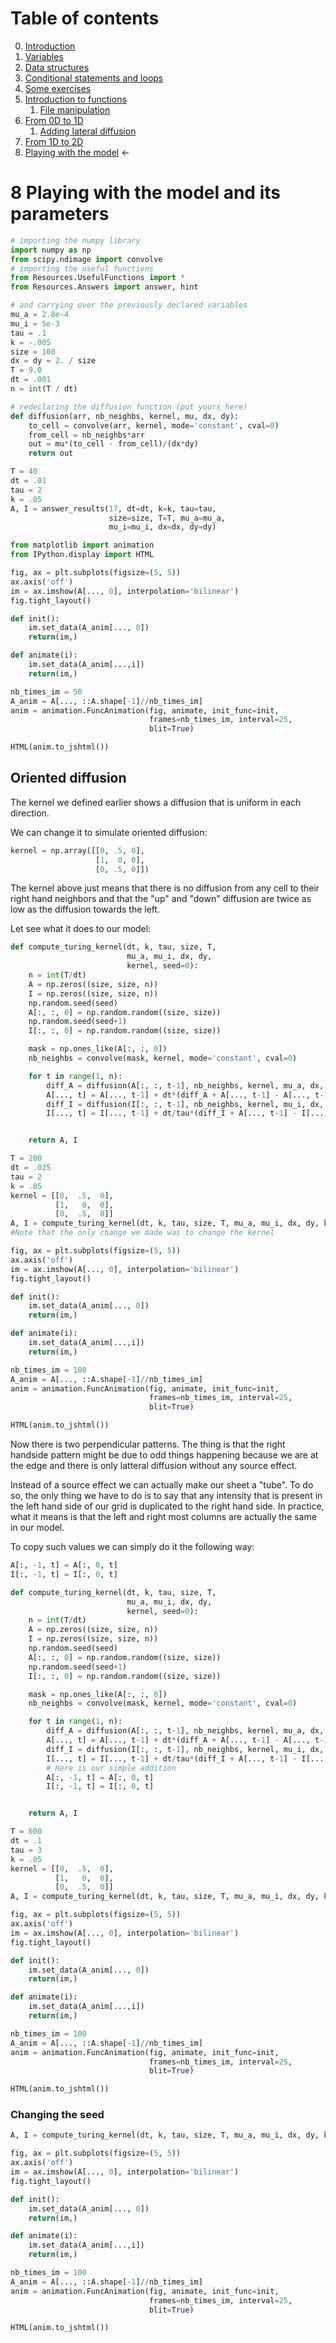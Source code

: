 # Table of contents
0. [Introduction](0-Introduction.ipynb)
1. [Variables](1-Variables.ipynb)
2. [Data structures](2-Data-Structures.ipynb)
3. [Conditional statements and loops](3-Conditional-Statements-Loops.ipynb)
4. [Some exercises](4-Some-Exercises.ipynb)
5. [Introduction to functions](5-0-Introduction-function.ipynb)
    1. [File manipulation](5-1-File-manipulation.ipynb)
6. [From 0D to 1D](6-1-From-0D-to-1D.ipynb)
    1. [Adding lateral diffusion](6-2-Adding-lateral-diffusion.ipynb)
7. [From 1D to 2D](7-From-1D-to-2D.ipynb)
8. [Playing with the model](8-Playing-with-the-model.ipynb) $\leftarrow$

# 8 Playing with the model and its parameters


```python
# importing the numpy library
import numpy as np
from scipy.ndimage import convolve
# importing the useful functions
from Resources.UsefulFunctions import *
from Resources.Answers import answer, hint

# and carrying over the previously declared variables
mu_a = 2.8e-4
mu_i = 5e-3
tau = .1
k = -.005
size = 100
dx = dy = 2. / size
T = 9.0
dt = .001
n = int(T / dt)

# redeclaring the diffusion function (put yours here)
def diffusion(arr, nb_neighbs, kernel, mu, dx, dy):
    to_cell = convolve(arr, kernel, mode='constant', cval=0)
    from_cell = nb_neighbs*arr
    out = mu*(to_cell - from_cell)/(dx*dy)
    return out
```


```python
T = 40
dt = .01
tau = 2
k = .05
A, I = answer_results(17, dt=dt, k=k, tau=tau,
                      size=size, T=T, mu_a=mu_a,
                      mu_i=mu_i, dx=dx, dy=dy)

```


```python
from matplotlib import animation
from IPython.display import HTML

fig, ax = plt.subplots(figsize=(5, 5))
ax.axis('off')
im = ax.imshow(A[..., 0], interpolation='bilinear')
fig.tight_layout()

def init():
    im.set_data(A_anim[..., 0])
    return(im,)

def animate(i):
    im.set_data(A_anim[...,i])
    return(im,)

nb_times_im = 50
A_anim = A[..., ::A.shape[-1]//nb_times_im]
anim = animation.FuncAnimation(fig, animate, init_func=init,
                               frames=nb_times_im, interval=25, 
                               blit=True)

HTML(anim.to_jshtml())
```

## Oriented diffusion

The kernel we defined earlier shows a diffusion that is uniform in each direction.

We can change it to simulate oriented diffusion:

```python
kernel = np.array([[0, .5, 0],
                   [1,  0, 0],
                   [0, .5, 0]])
```
The kernel above just means that there is no diffusion from any cell to their right hand neighbors and that the "up" and "down" diffusion are twice as low as the diffusion towards the left.

Let see what it does to our model:


```python
def compute_turing_kernel(dt, k, tau, size, T,
                          mu_a, mu_i, dx, dy,
                          kernel, seed=0):
    n = int(T/dt)
    A = np.zeros((size, size, n))
    I = np.zeros((size, size, n))
    np.random.seed(seed)
    A[:, :, 0] = np.random.random((size, size))
    np.random.seed(seed+1)
    I[:, :, 0] = np.random.random((size, size))

    mask = np.ones_like(A[:, :, 0])
    nb_neighbs = convolve(mask, kernel, mode='constant', cval=0)

    for t in range(1, n):
        diff_A = diffusion(A[:, :, t-1], nb_neighbs, kernel, mu_a, dx, dy)
        A[..., t] = A[..., t-1] + dt*(diff_A + A[..., t-1] - A[..., t-1]**3 - I[..., t-1] + k)
        diff_I = diffusion(I[:, :, t-1], nb_neighbs, kernel, mu_i, dx, dy)
        I[..., t] = I[..., t-1] + dt/tau*(diff_I + A[..., t-1] - I[..., t-1])


    return A, I

T = 200
dt = .025
tau = 2
k = .05
kernel = [[0,  .5,  0],
          [1,   0,  0],
          [0,  .5,  0]]
A, I = compute_turing_kernel(dt, k, tau, size, T, mu_a, mu_i, dx, dy, kernel)
#Note that the only change we made was to change the kernel
```


```python
fig, ax = plt.subplots(figsize=(5, 5))
ax.axis('off')
im = ax.imshow(A[..., 0], interpolation='bilinear')
fig.tight_layout()

def init():
    im.set_data(A_anim[..., 0])
    return(im,)

def animate(i):
    im.set_data(A_anim[...,i])
    return(im,)

nb_times_im = 100
A_anim = A[..., ::A.shape[-1]//nb_times_im]
anim = animation.FuncAnimation(fig, animate, init_func=init,
                               frames=nb_times_im, interval=25, 
                               blit=True)

HTML(anim.to_jshtml())
```

Now there is two perpendicular patterns.
The thing is that the right handside pattern might be due to odd things happening because we are at the edge and there is only latteral diffusion without any source effect.

Instead of a source effect we can actually make our sheet a "tube".
To do so, the only thing we have to do is to say that any intensity that is present in the left hand side of our grid is duplicated to the right hand side.
In practice, what it means is that the left and right most columns are actually the same in our model.

To copy such values we can simply do it the following way:
```python
A[:, -1, t] = A[:, 0, t]
I[:, -1, t] = I[:, 0, t]
```


```python
def compute_turing_kernel(dt, k, tau, size, T,
                          mu_a, mu_i, dx, dy,
                          kernel, seed=0):
    n = int(T/dt)
    A = np.zeros((size, size, n))
    I = np.zeros((size, size, n))
    np.random.seed(seed)
    A[:, :, 0] = np.random.random((size, size))
    np.random.seed(seed+1)
    I[:, :, 0] = np.random.random((size, size))

    mask = np.ones_like(A[:, :, 0])
    nb_neighbs = convolve(mask, kernel, mode='constant', cval=0)

    for t in range(1, n):
        diff_A = diffusion(A[:, :, t-1], nb_neighbs, kernel, mu_a, dx, dy)
        A[..., t] = A[..., t-1] + dt*(diff_A + A[..., t-1] - A[..., t-1]**3 - I[..., t-1] + k)
        diff_I = diffusion(I[:, :, t-1], nb_neighbs, kernel, mu_i, dx, dy)
        I[..., t] = I[..., t-1] + dt/tau*(diff_I + A[..., t-1] - I[..., t-1])
        # Here is our simple addition
        A[:, -1, t] = A[:, 0, t]
        I[:, -1, t] = I[:, 0, t]


    return A, I

T = 600
dt = .1
tau = 3
k = .05
kernel = [[0,  .5,  0],
          [1,   0,  0],
          [0,  .5,  0]]
A, I = compute_turing_kernel(dt, k, tau, size, T, mu_a, mu_i, dx, dy, kernel)
```


```python
fig, ax = plt.subplots(figsize=(5, 5))
ax.axis('off')
im = ax.imshow(A[..., 0], interpolation='bilinear')
fig.tight_layout()

def init():
    im.set_data(A_anim[..., 0])
    return(im,)

def animate(i):
    im.set_data(A_anim[...,i])
    return(im,)

nb_times_im = 100
A_anim = A[..., ::A.shape[-1]//nb_times_im]
anim = animation.FuncAnimation(fig, animate, init_func=init,
                               frames=nb_times_im, interval=25, 
                               blit=True)

HTML(anim.to_jshtml())
```

### Changing the seed


```python
A, I = compute_turing_kernel(dt, k, tau, size, T, mu_a, mu_i, dx, dy, kernel, seed=2)
```


```python
fig, ax = plt.subplots(figsize=(5, 5))
ax.axis('off')
im = ax.imshow(A[..., 0], interpolation='bilinear')
fig.tight_layout()

def init():
    im.set_data(A_anim[..., 0])
    return(im,)

def animate(i):
    im.set_data(A_anim[...,i])
    return(im,)

nb_times_im = 100
A_anim = A[..., ::A.shape[-1]//nb_times_im]
anim = animation.FuncAnimation(fig, animate, init_func=init,
                               frames=nb_times_im, interval=25, 
                               blit=True)

HTML(anim.to_jshtml())
```
